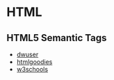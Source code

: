 # HTML

## HTML5 Semantic Tags

* [dwuser](http://www.dwuser.com/education/content/an-introduction-to-the-html5-structural-elements/)
* [htmlgoodies](https://www.htmlgoodies.com/html5/markup/developing-in-html5-with-the-new-structure-elements-the-basics.html)
* [w3schools](https://www.w3schools.com/html/html5_semantic_elements.asp)
